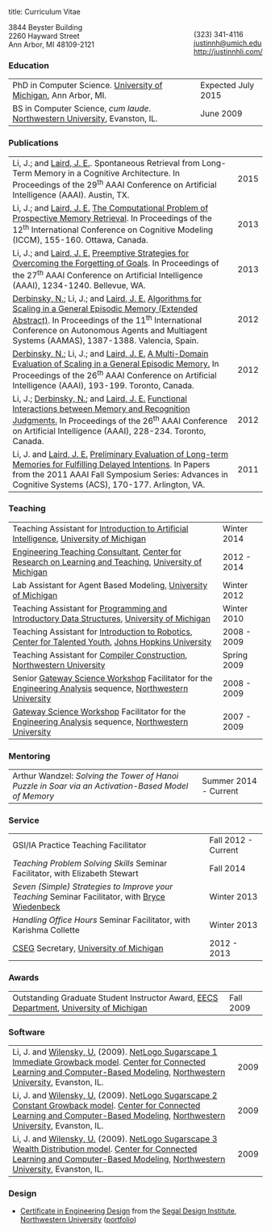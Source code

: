 title: Curriculum Vitae

<div class="visible-print">
	<p style="float:right">
		(323) 341-4116<br>
		<a href="mailto:justinnh@umich.edu">justinnh@umich.edu</a><br>
		<a href="http://justinnhli.com/">http://justinnhli.com/</a>
	</p>
	<p>
		3844 Beyster Building<br>
		2260 Hayward Street<br>
		Ann Arbor, MI  48109-2121
	</p>
</div>

### Education ###
<table class="cv-table">
	<tr>
		<td>
			PhD in Computer Science. <a href="http://umich.edu/">University of Michigan</a>, Ann Arbor, MI.
		</td>
		<td>
			Expected July 2015
		</td>
	</tr>
	<tr>
		<td>
			BS in Computer Science, <em>cum laude</em>. <a href="http://www.northwestern.edu/">Northwestern University</a>, Evanston, IL.
		</td>
		<td>
			June 2009
		</td>
	</tr>
</table>

### Publications ###
<table class="cv-table">
	<tr>
		<td>
			<span class="cv-me">Li, J.</span>; and <a href="http://ai.eecs.umich.edu/people/laird/">Laird, J. E.</a>.
			<a class="cv-title">Spontaneous Retrieval from Long-Term Memory in a Cognitive Architecture</a>.
			In <span class="cv-booktitle">Proceedings of the 29<sup>th</sup> AAAI Conference on Artificial Intelligence (AAAI)</span>.
			<!--
			<a class="cv-title" href="/files/publications/Li2015SpontaneousTheComputationalProblem.pdf">The Computational Problem of Prospective Memory Retrieval</a>.
			In <span class="cv-booktitle">Proceedings of the 29<sup>th</sup> AAAI Conference on Artificial Intelligence (AAAI)</span>, 1234-1240.
			-->
			Austin, TX.
		</td>
		<td>
			2015
		</td>
	</tr>
	<tr>
		<td>
			<span class="cv-me">Li, J.</span>; and <a href="http://ai.eecs.umich.edu/people/laird/">Laird, J. E.</a>
			<a class="cv-title" href="/files/publications/Li2013TheComputationalProblem.pdf">The Computational Problem of Prospective Memory Retrieval</a>.
			In <span class="cv-booktitle">Proceedings of the 12<sup>th</sup> International Conference on Cognitive Modeling (ICCM)</span>, 155-160.
			Ottawa, Canada.
		</td>
		<td>
			2013
		</td>
	</tr>
	<tr>
		<td>
			<span class="cv-me">Li, J.</span>; and <a href="http://ai.eecs.umich.edu/people/laird/">Laird, J. E.</a>
			<a class="cv-title" href="/files/publications/Li2013PreemptiveStrategiesFor.pdf">Preemptive Strategies for Overcoming the Forgetting of Goals</a>.
			In <span class="cv-booktitle">Proceedings of the 27<sup>th</sup> AAAI Conference on Artificial Intelligence (AAAI)</span>, 1234-1240.
			Bellevue, WA.
		</td>
		<td>
			2013
		</td>
	</tr>
	<tr>
		<td>
			<a href="http://derbinsky.info/">Derbinsky, N.</a>; <span class="cv-me">Li, J.</span>; and <a href="http://ai.eecs.umich.edu/people/laird/">Laird, J. E.</a>
			<a class="cv-title" href="/files/publications/Derbinsky2012AlgorithmsForScaling.pdf">Algorithms for Scaling in a General Episodic Memory (Extended Abstract)</a>.
			In <span class="cv-booktitle">Proceedings of the 11<sup>th</sup> International Conference on Autonomous Agents and Multiagent Systems (AAMAS)</span>, 1387-1388.
			Valencia, Spain.
		</td>
		<td>
			2012
		</td>
	</tr>
	<tr>
		<td>
			<a href="http://derbinsky.info/">Derbinsky, N.</a>; <span class="cv-me">Li, J.</span>; and <a href="http://ai.eecs.umich.edu/people/laird/">Laird, J. E.</a>
			<a class="cv-title" href="/files/publications/Derbinsky2012AMultiDomain.pdf">A Multi-Domain Evaluation of Scaling in a General Episodic Memory.</a>
			In <span class="cv-booktitle">Proceedings of the 26<sup>th</sup> AAAI Conference on Artificial Intelligence (AAAI)</span>, 193-199.
			Toronto, Canada.
		</td>
		<td>
			2012
		</td>
	</tr>
	<tr>
		<td>
			<span class="cv-me">Li, J.</span>; <a href="http://derbinsky.info/">Derbinsky, N.</a>; and <a href="http://ai.eecs.umich.edu/people/laird/">Laird, J. E.</a>
			<a class="cv-title" href="/files/publications/Li2012FunctionalInteractionsBetween.pdf">Functional Interactions between Memory and Recognition Judgments.</a>
			In <span class="cv-booktitle">Proceedings of the 26<sup>th</sup> AAAI Conference on Artificial Intelligence (AAAI)</span>, 228-234.
			Toronto, Canada.
		</td>
		<td>
			2012
		</td>
	</tr>
	<tr>
		<td>
			<span class="cv-me">Li, J.</span> and <a href="http://ai.eecs.umich.edu/people/laird/">Laird, J. E.</a>
			<a class="cv-title" href="/files/publications/Li2011PreliminaryEvaluationOf.pdf">Preliminary Evaluation of Long-term Memories for Fulfilling Delayed Intentions</a>.
			In <span class="cv-booktitle">Papers from the 2011 AAAI Fall Symposium Series: Advances in Cognitive Systems (ACS)</span>, 170-177.
			Arlington, VA.
		</td>
		<td>
			2011
		</td>
	</tr>
</table>

### Teaching ###
<table class="cv-table">
	<tr>
		<td>Teaching Assistant for <a href="http://www.engin.umich.edu/college/academics/bulletin/courses/eecs">Introduction to Artificial Intelligence</a>, <a href="http://umich.edu/">University of Michigan</a></td>
		<td>Winter 2014</td>
	</tr>
	<tr>
		<td><a href="http://crlte.engin.umich.edu/gsi_serv/etc/what-are-the-etcs/">Engineering Teaching Consultant</a>, <a href="http://crlt.umich.edu/">Center for Research on Learning and Teaching</a>, <a href="http://umich.edu/">University of Michigan</a></td>
		<td>2012 - 2014</td>
	</tr>
	<tr>
		<td>Lab Assistant for Agent Based Modeling, <a href="http://umich.edu/">University of Michigan</a></td>
		<td>Winter 2012</td>
	</tr>
	<tr>
		<td>Teaching Assistant for <a href="http://www.engin.umich.edu/college/academics/bulletin/courses/eecs">Programming and Introductory Data Structures</a>, <a href="http://umich.edu/">University of Michigan</a></td>
		<td>Winter 2010</td>
	</tr>
	<tr>
		<td>Teaching Assistant for <a href="http://cty.jhu.edu/summer/grades2-6/catalog/math.html#irob">Introduction to Robotics</a>,  <a href="http://cty.jhu.edu/">Center for Talented Youth</a>, <a href="http://www.jhu.edu/">Johns Hopkins University</a></td>
		<td>2008 - 2009</td>
	</tr>
	<tr>
		<td>Teaching Assistant for <a href="http://eecs.northwestern.edu/~robby/courses/322-2009-spring/">Compiler Construction</a>, <a href="http://www.northwestern.edu/">Northwestern University</a></td>
		<td>Spring 2009</td>
	</tr>
	<tr>
		<td>Senior <a href="http://www.northwestern.edu/searle/programs-events/undergrad/group-study/gsw/index.html">Gateway Science Workshop</a> Facilitator for the <a href="http://www.mccormick.northwestern.edu/undergraduates/bachelors-degree-curriculum/core/engineering-first/coursework.html">Engineering Analysis</a> sequence, <a href="http://www.northwestern.edu/">Northwestern University</a></td>
		<td>2008 - 2009</td>
	</tr>
	<tr>
		<td><a href="http://www.northwestern.edu/searle/programs-events/undergrad/group-study/gsw/index.html">Gateway Science Workshop</a> Facilitator for the <a href="http://www.mccormick.northwestern.edu/undergraduates/bachelors-degree-curriculum/core/engineering-first/coursework.html">Engineering Analysis</a> sequence, <a href="http://www.northwestern.edu/">Northwestern University</a></td>
		<td>2007 - 2009</td>
	</tr>
</table>

### Mentoring ###
<table class="cv-table">
	<tr>
		<td>
			Arthur Wandzel: <em>Solving the Tower of Hanoi Puzzle in Soar via an Activation-Based Model of Memory</em>
		</td>
		<td>
			Summer 2014 - Current
		</td>
	</tr>
</table>

### Service ###
<table class="cv-table">
	<tr>
		<td>
			GSI/IA Practice Teaching Facilitator
		</td>
		<td>
			Fall 2012 - Current
		</td>
	</tr>
	<tr>
		<td>
			<em>Teaching Problem Solving Skills</em> Seminar Facilitator, with Elizabeth Stewart
		</td>
		<td>
			Fall 2014
		</td>
	</tr>
	<tr>
		<td>
			<em>Seven (Simple) Strategies to Improve your Teaching</em> Seminar Facilitator, with <a href="http://web.eecs.umich.edu/~btwied/">Bryce Wiedenbeck</a>
		</td>
		<td>
			Winter 2013
		</td>
	</tr>
	<tr>
		<td>
			<em>Handling Office Hours</em> Seminar Facilitator, with Karishma Collette
		</td>
		<td>
			Winter 2013
		</td>
	</tr>
	<tr>
		<td>
			<a href="http://cseg.eecs.umich.edu/">CSEG</a> Secretary, <a href="http://umich.edu/">University of Michigan</a>
		</td>
		<td>
			2012 - 2013
		</td>
	</tr>
</table>

<span style="page-break-after:always;"></span>
### Awards ###
<table class="cv-table">
	<tr>
		<td>
			Outstanding Graduate Student Instructor Award, <a href="http://www.eecs.umich.edu/">EECS Department</a>, <a href="http://umich.edu/">University of Michigan</a>
		</td>
		<td>
			Fall 2009
		</td>
	</tr>
</table>

### Software ###
<table class="cv-table">
	<tr>
		<td>
			<span class="cv-me">Li, J.</span> and <a href="http://ccl.northwestern.edu/uri/">Wilensky, U.</a> (2009).
			<a class="cv-title" href="http://ccl.northwestern.edu/netlogo/models/Sugarscape1ImmediateGrowback">NetLogo Sugarscape 1 Immediate Growback model</a>.
			<a href="http://ccl.northwestern.edu/">Center for Connected Learning and Computer-Based Modeling</a>, <a href="http://www.northwestern.edu/">Northwestern University</a>, Evanston, IL.
		</td>
		<td>
			2009
		</td>
	</tr>
	<tr>
		<td>
			<span class="cv-me">Li, J.</span> and <a href="http://ccl.northwestern.edu/uri/">Wilensky, U.</a> (2009).
			<a class="cv-title" href="http://ccl.northwestern.edu/netlogo/models/Sugarscape2ConstantGrowback">NetLogo Sugarscape 2 Constant Growback model</a>.
			<a href="http://ccl.northwestern.edu/">Center for Connected Learning and Computer-Based Modeling</a>, <a href="http://www.northwestern.edu/">Northwestern University</a>, Evanston, IL.
		</td>
		<td>
			2009
		</td>
	</tr>
	<tr>
		<td>
			<span class="cv-me">Li, J.</span> and <a href="http://ccl.northwestern.edu/uri/">Wilensky, U.</a> (2009).
			<a class="cv-title" href="http://ccl.northwestern.edu/netlogo/models/Sugarscape3WealthDistribution">NetLogo Sugarscape 3 Wealth Distribution model</a>.
			<a href="http://ccl.northwestern.edu/">Center for Connected Learning and Computer-Based Modeling</a>, <a href="http://www.northwestern.edu/">Northwestern University</a>, Evanston, IL.
		</td>
		<td>
			2009
		</td>
	</tr>
</table>

### Design ###
<ul class="cv-list">
	<li><a href="http://segal.northwestern.edu/programs/undergraduate/segal-design-certificate/">Certificate in Engineering Design</a> from the <a href="http://segal.northwestern.edu/">Segal Design Institute</a>, <a href="http://www.northwestern.edu/">Northwestern University</a><span class="hidden-print"> (<a href="/files/publications/portfolio.pdf">portfolio</a>)</span></li>
</ul>
